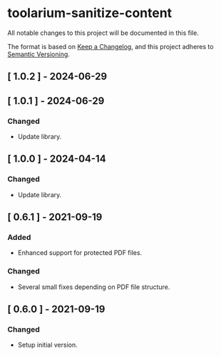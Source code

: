 # toolarium-sanitize-content

All notable changes to this project will be documented in this file.

The format is based on [Keep a Changelog](https://keepachangelog.com/en/1.0.0/),
and this project adheres to [Semantic Versioning](https://semver.org/spec/v2.0.0.html).

## [ 1.0.2 ] - 2024-06-29

## [ 1.0.1 ] - 2024-06-29
### Changed
- Update library.

## [ 1.0.0 ] - 2024-04-14
### Changed
- Update library.

## [ 0.6.1 ] - 2021-09-19
### Added
- Enhanced support for protected PDF files.

### Changed
- Several small fixes depending on PDF file structure.

## [ 0.6.0 ] - 2021-09-19
### Changed
- Setup initial version.
